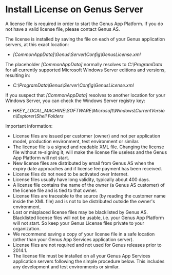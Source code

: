 # Install License on Genus Server

A license file is required in order to start the Genus App Platform. If you do not have a valid license file, please contact Genus AS.

The license is installed by saving the file on each of your Genus application servers, at this exact location:

*   _[CommonAppData]\Genus\Server\Config\GenusLicense.xml_

The placeholder _[CommonAppData]_ normally resolves to _C:\ProgramData_ for all currently supported Microsoft Windows Server editions and versions, resulting in:

*   _C:\ProgramData\Genus\Server\Config\GenusLicense.xml_

If you suspect that _[CommonAppData]_ resolves to another location for your Windows Server, you can check the Windows Server registry key:

*   _HKEY_LOCAL_MACHINE\SOFTWARE\Microsoft\Windows\CurrentVersion\Explorer\Shell Folders_

Important information:

*   License files are issued per customer (owner) and not per application model, production environment, test environment or similar.
*   The license file is a signed and readable XML file. Changing the license file without re-signing it, will make the license file useless and the Genus App Platform will not start.
*   New license files are distributed by email from Genus AS when the expiry date approaches and if license fee payment has been received.
*   License files do not need to be activated over Internet.
*   License files usually have long validity, typically about 400 days.
*   A license file contains the name of the owner (a Genus AS customer) of the license file and is tied to that owner.
*   License files are traceable to the source (by reading the customer name inside the XML file) and is not to be distributed outside the owner's environment.
*   Lost or misplaced license files may be blacklisted by Genus AS. Blacklisted license files will not be usable, i.e. your Genus App Platform will not start. So keep your Genus License files private to your organization.
*   We recommend saving a copy of your license file in a safe location (other than your Genus App Services application server).
*   License files are not required and not used for Genus releases prior to 2014.1\.
*   The license file must be installed on all your Genus App Services application servers following the simple procedure below. This includes any development and test environments or similar.
